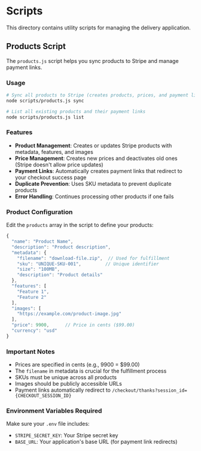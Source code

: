 # Scripts

This directory contains utility scripts for managing the delivery application.

## Products Script

The `products.js` script helps you sync products to Stripe and manage payment links.

### Usage

```bash
# Sync all products to Stripe (creates products, prices, and payment links)
node scripts/products.js sync

# List all existing products and their payment links
node scripts/products.js list
```

### Features

- **Product Management**: Creates or updates Stripe products with metadata, features, and images
- **Price Management**: Creates new prices and deactivates old ones (Stripe doesn't allow price updates)
- **Payment Links**: Automatically creates payment links that redirect to your checkout success page
- **Duplicate Prevention**: Uses SKU metadata to prevent duplicate products
- **Error Handling**: Continues processing other products if one fails

### Product Configuration

Edit the `products` array in the script to define your products:

```javascript
{
  "name": "Product Name",
  "description": "Product description",
  "metadata": {
    "filename": "download-file.zip",  // Used for fulfillment
    "sku": "UNIQUE-SKU-001",         // Unique identifier
    "size": "100MB",
    "description": "Product details"
  },
  "features": [
    "Feature 1",
    "Feature 2"
  ],
  "images": [
    "https://example.com/product-image.jpg"
  ],
  "price": 9900,      // Price in cents ($99.00)
  "currency": "usd"
}
```

### Important Notes

- Prices are specified in cents (e.g., 9900 = $99.00)
- The `filename` in metadata is crucial for the fulfillment process
- SKUs must be unique across all products
- Images should be publicly accessible URLs
- Payment links automatically redirect to `/checkout/thanks?session_id={CHECKOUT_SESSION_ID}`

### Environment Variables Required

Make sure your `.env` file includes:
- `STRIPE_SECRET_KEY`: Your Stripe secret key
- `BASE_URL`: Your application's base URL (for payment link redirects)
